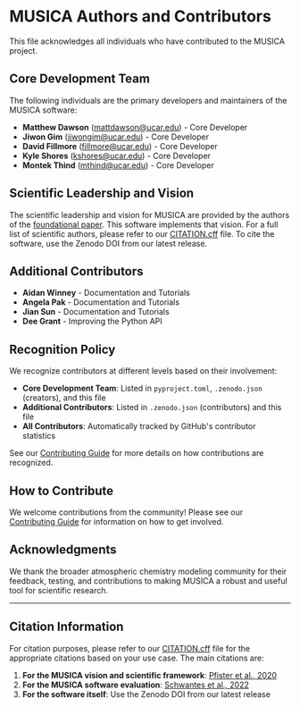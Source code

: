 # MUSICA Authors and Contributors

This file acknowledges all individuals who have contributed to the MUSICA project.

## Core Development Team

The following individuals are the primary developers and maintainers of the MUSICA software:

- **Matthew Dawson** (mattdawson@ucar.edu) - Core Developer
- **Jiwon Gim** (jiwongim@ucar.edu) - Core Developer  
- **David Fillmore** (fillmore@ucar.edu) - Core Developer
- **Kyle Shores** (kshores@ucar.edu) - Core Developer
- **Montek Thind** (mthind@ucar.edu) - Core Developer

## Scientific Leadership and Vision

The scientific leadership and vision for MUSICA are provided by the authors of the [foundational paper](https://doi.org/10.1175/BAMS-D-19-0331.1). 
This software implements that vision. For a full list of scientific authors, 
please refer to our [CITATION.cff](CITATION.cff) file. To cite the software, use the Zenodo DOI from our latest release.

## Additional Contributors

<!-- Contributors will be added here as they join the project -->
<!-- Format: -->
<!-- - **Name** (affiliation) - Brief description of contribution -->

- **Aidan Winney** - Documentation and Tutorials
- **Angela Pak** - Documentation and Tutorials
- **Jian Sun** - Documentation and Tutorials
- **Dee Grant** - Improving the Python API

## Recognition Policy

We recognize contributors at different levels based on their involvement:

- **Core Development Team**: Listed in `pyproject.toml`, `.zenodo.json` (creators), and this file
- **Additional Contributors**: Listed in `.zenodo.json` (contributors) and this file
- **All Contributors**: Automatically tracked by GitHub's contributor statistics

See our [Contributing Guide](CONTRIBUTING.md) for more details on how contributions are recognized.

## How to Contribute

We welcome contributions from the community! Please see our [Contributing Guide](CONTRIBUTING.md) for information on how to get involved.

## Acknowledgments

We thank the broader atmospheric chemistry modeling community for their feedback, testing, and contributions to making MUSICA a robust and useful tool for scientific research.

---

## Citation Information

For citation purposes, please refer to our [CITATION.cff](CITATION.cff) file for the appropriate citations based on your use case. The main citations are:

1. **For the MUSICA vision and scientific framework**: [Pfister et al., 2020](https://doi.org/10.1175/BAMS-D-19-0331.1)
2. **For the MUSICA software evaluation**: [Schwantes et al., 2022](https://doi.org/10.1029/2021MS002889)
3. **For the software itself**: Use the Zenodo DOI from our latest release
